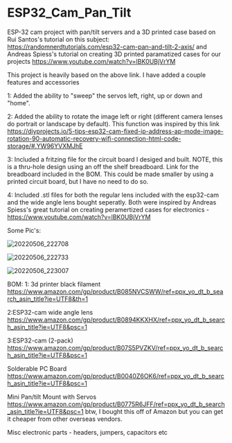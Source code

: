 # ESP32_Cam_Pan_Tilt

ESP-32 cam project with pan/tilt servers and a 3D printed case based on 
Rui Santos's tutorial on this subject:
https://randomnerdtutorials.com/esp32-cam-pan-and-tilt-2-axis/
and Andreas Spiess's tutorial on creating 3D printed paramatized cases for our projects https://www.youtube.com/watch?v=lBK0UBjVrYM

This project is heavily based on the  above link. I have added a couple features and accessories

1: Added the ability to "sweep" the servos left, right, up or down and "home".

2: Added the ability to rotate the image left or right (different camera lenses do portrait or landscape by default). This function was inspired by this link
https://diyprojects.io/5-tips-esp32-cam-fixed-ip-address-ap-mode-image-rotation-90-automatic-recovery-wifi-connection-html-code-storage/#.YW96YVXMJhE

3: Included a fritzing file for the circuit board I desiged and built. NOTE, this is a thru-hole design using an off the shelf breadboard. Link for the breadboard included in the BOM. This could be made smaller by using a printed circuit board, but I have no need to do so.

4: Included .stl files for both the regular lens included with the esp32-cam and the wide angle lens bought seperatly. Both were inspired by Andreas Spiess's great tutorial on creating peramertized cases for electronics - https://www.youtube.com/watch?v=lBK0UBjVrYM

Some Pic's:

![20220506_222708](https://user-images.githubusercontent.com/31168214/167240507-1534a5f7-2af8-4ee1-83a0-ae81b6e803d7.jpg)

![20220506_222733](https://user-images.githubusercontent.com/31168214/167240512-dd1db737-fcff-44f2-a638-5a24873fa72e.jpg)

![20220506_223007](https://user-images.githubusercontent.com/31168214/167240514-2c0a2f19-33b8-47d3-b4a8-234b3589b61f.jpg)

BOM:
1: 3d printer black filament https://www.amazon.com/gp/product/B085NVCSWW/ref=ppx_yo_dt_b_search_asin_title?ie=UTF8&th=1

2:ESP32-cam wide angle lens
https://www.amazon.com/gp/product/B0894KKXHX/ref=ppx_yo_dt_b_search_asin_title?ie=UTF8&psc=1

3:ESP32-cam (2-pack) 
https://www.amazon.com/gp/product/B07S5PVZKV/ref=ppx_yo_dt_b_search_asin_title?ie=UTF8&psc=1

Solderable PC Board
https://www.amazon.com/gp/product/B0040Z6OK6/ref=ppx_yo_dt_b_search_asin_title?ie=UTF8&psc=1

Mini Pan/tilt Mount with Servos
https://www.amazon.com/gp/product/B0775R6JFF/ref=ppx_yo_dt_b_search_asin_title?ie=UTF8&psc=1
btw, I bought this off of Amazon but you can get it cheaper from other overseas vendors.

Misc electronic parts - headers, jumpers, capacitors etc



